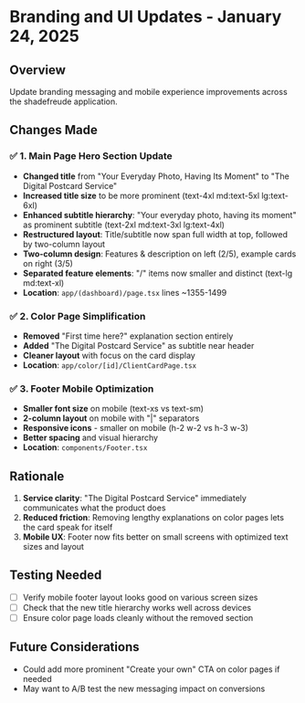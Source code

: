 # Branding and UI Updates - January 24, 2025

## Overview
Update branding messaging and mobile experience improvements across the shadefreude application.

## Changes Made

### ✅ 1. Main Page Hero Section Update
- **Changed title** from "Your Everyday Photo, Having Its Moment" to "The Digital Postcard Service"
- **Increased title size** to be more prominent (text-4xl md:text-5xl lg:text-6xl)
- **Enhanced subtitle hierarchy**: "Your everyday photo, having its moment" as prominent subtitle (text-2xl md:text-3xl lg:text-4xl)
- **Restructured layout**: Title/subtitle now span full width at top, followed by two-column layout
- **Two-column design**: Features & description on left (2/5), example cards on right (3/5)
- **Separated feature elements**: "/" items now smaller and distinct (text-lg md:text-xl)
- **Location**: `app/(dashboard)/page.tsx` lines ~1355-1499

### ✅ 2. Color Page Simplification  
- **Removed** "First time here?" explanation section entirely
- **Added** "The Digital Postcard Service" as subtitle near header
- **Cleaner layout** with focus on the card display
- **Location**: `app/color/[id]/ClientCardPage.tsx`

### ✅ 3. Footer Mobile Optimization
- **Smaller font size** on mobile (text-xs vs text-sm)
- **2-column layout** on mobile with "|" separators
- **Responsive icons** - smaller on mobile (h-2 w-2 vs h-3 w-3)
- **Better spacing** and visual hierarchy
- **Location**: `components/Footer.tsx`

## Rationale
1. **Service clarity**: "The Digital Postcard Service" immediately communicates what the product does
2. **Reduced friction**: Removing lengthy explanations on color pages lets the card speak for itself  
3. **Mobile UX**: Footer now fits better on small screens with optimized text sizes and layout

## Testing Needed
- [ ] Verify mobile footer layout looks good on various screen sizes
- [ ] Check that the new title hierarchy works well across devices
- [ ] Ensure color page loads cleanly without the removed section

## Future Considerations
- Could add more prominent "Create your own" CTA on color pages if needed
- May want to A/B test the new messaging impact on conversions 